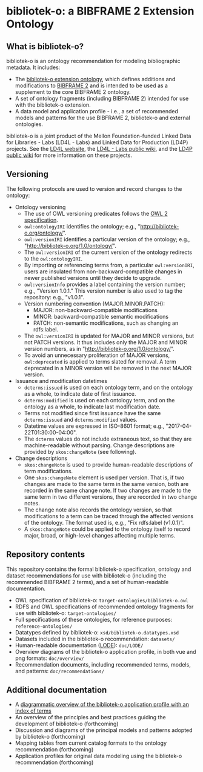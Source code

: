 # bibliotek-o: a BIBFRAME 2 Extension Ontology

## What is bibliotek-o?

bibliotek-o is an ontology recommendation for modeling bibliographic metadata. It includes:

* The [bibliotek-o extension ontology](http://bibliotek-o.org/ontology/), which defines additions and modifications to [BIBFRAME 2](http://id.loc.gov/ontologies/bibframe) and is intended to be used as a supplement to the core BIBFRAME 2 ontology.
* A set of ontology fragments (including BIBFRAME 2) intended for use with the bibliotek-o extension.
* A data model and application profile - i.e., a set of recommended models and patterns for the use BIBFRAME 2, bibliotek-o and external ontologies.

bibliotek-o is a joint product of the Mellon Foundation-funded Linked Data for Libraries - Labs (LD4L - Labs) and Linked Data for Production (LD4P) projects. See the [LD4L website](http://ld4l.org), the [LD4L - Labs public wiki](https://wiki.duraspace.org/pages/viewpage.action?pageId=77447730), and the [LD4P public wiki](https://wiki.duraspace.org/pages/viewpage.action?pageId=74515029) for more information on these projects.

## Versioning

The following protocols are used to version and record changes to the ontology:
  
  * Ontology versioning
    * The use of OWL versioning predicates follows the [OWL 2 specification](https://www.w3.org/TR/owl2-syntax/#Ontology_IRI_and_Version_IRI).
    * `owl:ontologyIRI` identifies the ontology; e.g., "http://bibliotek-o.org/ontology/".
    * `owl:versionIRI` identifies a particular version of the ontology; e.g., "http://bibliotek-o.org/1.0/ontology/". 
    * The `owl:versionIRI` of the current version of the ontology redirects to the `owl:ontologyIRI`.
    * By importing or referencing terms from, a particular `owl:versionIRI`, users are insulated from non-backward-compatible changes in newer published versions until they decide to upgrade.
    * `owl:versionInfo` provides a label containing the version number; e.g., "Version 1.0.1." This version number is also used to tag the repository: e.g., "v1.0.1".
    * Version numbering convention (MAJOR.MINOR.PATCH):
      * MAJOR: non-backward-compatible modifications
      * MINOR: backward-compatible semantic modifications
      * PATCH: non-semantic modifications, such as changing an rdfs:label.
    * The `owl:versionIRI` is updated for MAJOR and MINOR versions, but not PATCH versions. It thus includes only the MAJOR and MINOR version numbers, as in "http://bibliotek-o.org/1.0/ontology/".
    * To avoid an unnecessary proliferation of MAJOR versions, `owl:deprecated` is applied to terms slated for removal. A term deprecated in a MINOR version will be removed in the next MAJOR version. 
  * Issuance and modification datetimes
    * `dcterms:issued` is used on each ontology term, and on the ontology as a whole, to indicate date of first issuance.
    * `dcterms:modified` is used on each ontology term, and on the ontology as a whole, to indicate last modification date. 
    * Terms not modified since first issuance have the same `dcterms:issued` and `dcterms:modified` values.
    * Datetime values are expressed in ISO-8601 format; e.g., "2017-04-22T01:30:00-04:00".
    * The `dcterms` values do not include extraneous text, so that they are machine-readable without parsing. Change descriptions are provided by `skos:changeNote` (see following).
  * Change descriptions
    * `skos:changeNote` is used to provide human-readable descriptions of term modifications. 
    * One `skos:changeNote` element is used per version. That is, if two changes are made to the same term in the same version, both are recorded in the same change note. If two changes are made to the same term in two different versions, they are recorded in two change notes.
    * The change note also records the ontology version, so that modifications to a term can be traced through the affected versions of the ontology. The format used is, e.g., "Fix rdfs:label (v1.0.1)".
    * A `skos:changeNote` could be applied to the ontology itself to record major, broad, or high-level changes affecting multiple terms.

## Repository contents

This repository contains the formal bibliotek-o specification, ontology and dataset recommendations for use with bibliotek-o (including the recommended BIBFRAME 2 terms), and a set of human-readable documentation. 

  * OWL specification of bibliotek-o: `target-ontologies/bibliotek-o.owl`
  * RDFS and OWL specifications of recommended ontology fragments for use with bibliotek-o: `target-ontologies/`
  * Full specifications of these ontologies, for reference purposes: `reference-ontologies/`
  * Datatypes defined by bibliotek-o: `xsd/bibliotek-o.datatypes.xsd`
  * Datasets included in the bibliotek-o recommendation: `datasets/`
  * Human-readable documentation ([LODE](http://www.essepuntato.it/lode)): `doc/LODE/`
  * Overview diagrams of the bibliotek-o application profile, in both vue and png formats: `doc/overview/`
  * Recommendation documents, including recommended terms, models, and patterns: `doc/recommendations/`
  
  
## Additional documentation 

  * A [diagrammatic overview of the bibliotek-o application profile with an index of terms](http://bibliotek-o.org/overview.html) 
  * An overview of the principles and best practices guiding the development of bibliotek-o (forthcoming)
  * Discussion and diagrams of the principal models and patterns adopted by bibliotek-o (forthcoming)
  * Mapping tables from current catalog formats to the ontology recommendation (forthcoming)
  * Application profiles for original data modeling using the bibliotek-o recommendation (forthcoming)

 